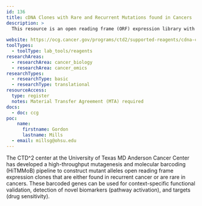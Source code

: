```yaml
---
id: 136
title: cDNA Clones with Rare and Recurrent Mutations found in Cancers
description: >
  This resource is an open reading frame (ORF) expression library with clones of wild-type and somatic mutations found in recurrent cancer or that are rare in cancer . 
  
website: https://ocg.cancer.gov/programs/ctd2/supported-reagents/cdna-clones-rare-and-recurrent-mutations-found-cancers
toolTypes:
  - toolType: lab_tools/reagents
researchAreas:
  - researchArea: cancer_biology
  - researchArea: cancer_omics
researchTypes:
  - researchType: basic
  - researchType: translational
resourceAccess:
  type: register
  notes: Material Transfer Agreement (MTA) required
docs:
  - doc: ccg
poc:
    name:
      firstname: Gordon
      lastname: Mills
  - email: millsg@ohsu.edu
---
```

The CTD^2 center at the University of Texas MD Anderson Cancer Center has developed a high-throughput mutagenesis and molecular barcoding (HiTMMoB)   pipeline to construct mutant alleles open reading frame expression clones that are either found in recurrent cancer or are rare in cancers. These barcoded genes can be used for context-specific functional validation, detection of novel biomarkers (pathway activation), and targets (drug sensitivity).
